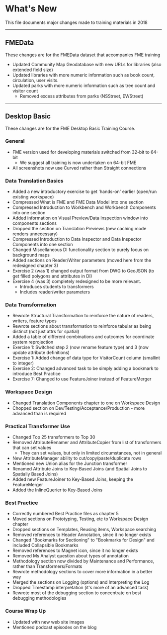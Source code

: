 # What's New #
This file documents major changes made to training materials in 2018

---

## FMEData ##
These changes are for the FMEData dataset that accompanies FME training

- Updated Community Map Geodatabase with new URLs for libraries (also extended field size)
- Updated libraries with more numeric information such as book count, circulation, user visits.
- Updated parks with more numeric information such as tree count and visitor count
	- Removed excess attributes from parks (NSStreet, EWStreet)

---

## Desktop Basic ##
These changes are for the FME Desktop Basic Training Course.

### General ###
- FME version used for developing materials switched from 32-bit to 64-bit 
	- We suggest all training is now undertaken on 64-bit FME
- All screenshots now use Curved rather than Straight connections

 
### Data Translation Basics ###
- Added a new introductory exercise to get 'hands-on' earlier (open/run existing workspace)
- Compressed What is FME and FME Data Model into one section
- Compressed Introduction to Workbench and Workbench Components into one section
- Added information on Visual Preview/Data Inspection window into components sections
- Dropped the section on Translation Previews (new caching mode renders unnecessary)
- Compressed Introduction to Data Inspector and Data Inspector Components into one section
- Changed Miscellaneous DI functionality section to purely focus on background maps
- Added sections on Reader/Writer parameters (moved here from the redesigned chapter 3)
- Exercise 2 (was 1) changed output format from DWG to GeoJSON (to get filled polygons and attributes in DI)
- Exercise 4 (was 3) completely redesigned to be more relevant. 
	- Introduces students to transformers
	- Includes reader/writer parameters

### Data Transformation ###
- Rewrote Structural Transformation to reinforce the nature of readers, writers, feature types
- Rewrote sections about transformation to reinforce tabular as being distinct (not just attrs for spatial)
- Added a table of different combinations and outcomes for coordinate system reprojection
- Exercise 1: Switched step 2 (now rename feature type) and 3 (now update attribute definitions)
- Exercise 1: Added change of data type for VisitorCount column (smallint to integer)
- Exercise 2: Changed advanced task to be simply adding a bookmark to introduce Best Practice
- Exercise 7: Changed to use FeatureJoiner instead of FeatureMerger

### Workspace Design ###
- Changed Translation Components chapter to one on Workspace Design
- Chopped section on Dev/Testing/Acceptance/Production - more advanced than is required


### Practical Transformer Use ###
- Changed Top 25 transformers to Top 30
- Removed AttributeRenamer and AttributeCopier from list of transformers that can set values
	- They can set values, but only in limited circumstances, not in general
- New AttributeManager ability to cut/copy/paste/duplicate rows 
- Mentioned new Union alias for the Junction transformer
- Renamed Attribute Joins to Key-Based Joins (and Spatial Joins to Spatially Based Joins)
- Added new FeatureJoiner to Key-Based Joins, keeping the FeatureMerger
- Added the InlineQuerier to Key-Based Joins


### Best Practice ###
- Correctly numbered Best Practice files as chapter 5
- Moved sections on Prototyping, Testing, etc to Workspace Design chapter
- Dropped sections on Templates, Reusing items, Workspace searching
- Removed references to Header Annotation, since it no longer exists
- Changed "Bookmarks for Sectioning" to "Bookmarks for Design" and included Collapsible Bookmarks
- Removed references to Magnet icon, since it no longer exists
- Removed Ms Analyst question about types of annotation
- Methodology section now divided by Maintenance and Performance, rather than Transformers/Formats
- Rewrote methodology sections to cover more information in a better way
- Merged the sections on Logging (options) and Interpreting the Log
- Dropped Timestamp interpretation (it's more of an advanced task)
- Rewrote most of the debugging section to concentrate on best debugging methodologies


### Course Wrap Up ###
- Updated with new web site images
- Mentioned podcast episodes on the blog

